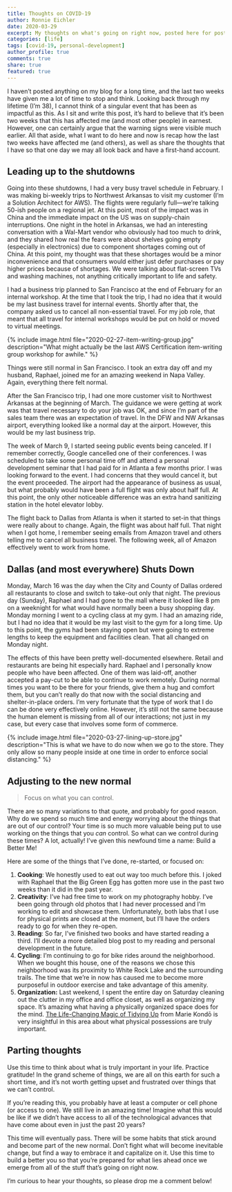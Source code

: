 ```yaml
---
title: Thoughts on COVID-19
author: Ronnie Eichler
date: 2020-03-29
excerpt: My thoughts on what's going on right now, posted here for posterity.
categories: [life]
tags: [covid-19, personal-development]
author_profile: true
comments: true
share: true
featured: true
---
```


I haven’t posted anything on my blog for a long time, and the last two weeks have given me a lot of time to stop and think. Looking back through my lifetime (I’m 38), I cannot think of a singular event that has been as impactful as this. As I sit and write this post, it’s hard to believe that it’s been two weeks that this has affected me (and most other people) in earnest. However, one can certainly argue that the warning signs were visible much earlier. All that aside, what I want to do here and now is recap how the last two weeks have affected me (and others), as well as share the thoughts that I have so that one day we may all look back and have a first-hand account.

## Leading up to the shutdowns

Going into these shutdowns, I had a very busy travel schedule in February. I was making bi-weekly trips to Northwest Arkansas to visit my customer (I’m a Solution Architect for AWS). The flights were regularly full—we’re talking 50-ish people on a regional jet. At this point, most of the impact was in China and the immediate impact on the US was on supply-chain interruptions. One night in the hotel in Arkansas, we had an interesting conversation with a Wal-Mart vendor who obviously had too much to drink, and they shared how real the fears were about shelves going empty (especially in electronics) due to component shortages coming out of China. At this point, my thought was that these shortages would be a minor inconvenience and that consumers would either just defer purchases or pay higher prices because of shortages. We were talking about flat-screen TVs and washing machines, not anything critically important to life and safety.

I had a business trip planned to San Francisco at the end of February for an internal workshop. At the time that I took the trip, I had no idea that it would be my last business travel for internal events. Shortly after that, the company asked us to cancel all non-essential travel. For my job role, that meant that all travel for internal workshops would be put on hold or moved to virtual meetings.

{% include image.html file="2020-02-27-item-writing-group.jpg" description="What might actually be the last AWS Certification item-writing group workshop for awhile." %}

Things were still normal in San Francisco. I took an extra day off and my husband, Raphael, joined me for an amazing weekend in Napa Valley. Again, everything there felt normal.

After the San Francisco trip, I had one more customer visit to Northwest Arkansas at the beginning of March. The guidance we were getting at work was that travel necessary to do your job was OK, and since I’m part of the sales team there was an expectation of travel. In the DFW and NW Arkansas airport, everything looked like a normal day at the airport. However, this would be my last business trip. 

The week of March 9, I started seeing public events being canceled. If I remember correctly, Google cancelled one of their conferences. I was scheduled to take some personal time off and attend a personal development seminar that I had paid for in Atlanta a few months prior. I was looking forward to the event. I had concerns that they would cancel it, but the event proceeded. The airport had the appearance of business as usual, but what probably would have been a full flight was only about half full. At this point, the only other noticeable difference was an extra hand sanitizing station in the hotel elevator lobby.

The flight back to Dallas from Atlanta is when it started to set-in that things were really about to change. Again, the flight was about half full. That night when I got home, I remember seeing emails from Amazon travel and others telling me to cancel all business travel. The following week, all of Amazon effectively went to work from home.

## Dallas (and most everywhere) Shuts Down

Monday, March 16 was the day when the City and County of Dallas ordered all restaurants to close and switch to take-out only that night. The previous day (Sunday), Raphael and I had gone to the mall where it looked like 8 pm on a weeknight for what would have normally been a busy shopping day. Monday morning I went to a cycling class at my gym. I had an amazing ride, but I had no idea that it would be my last visit to the gym for a long time. Up to this point, the gyms had been staying open but were going to extreme lengths to keep the equipment and facilities clean. That all changed on Monday night.

The effects of this have been pretty well-documented elsewhere. Retail and restaurants are being hit especially hard. Raphael and I personally know people who have been affected. One of them was laid-off, another accepted a pay-cut to be able to continue to work remotely. During normal times you want to be there for your friends, give them a hug and comfort them, but you can’t really do that now with the social distancing and shelter-in-place orders. I’m very fortunate that the type of work that I do can be done very effectively online. However, it’s still not the same because the human element is missing from all of our interactions; not just in my case, but every case that involves some form of commerce.

{% include image.html file="2020-03-27-lining-up-store.jpg" description="This is what we have to do now when we go to the store. They only allow so many people inside at one time in order to enforce social distancing." %}

## Adjusting to the new normal

> Focus on what you can control.

There are so many variations to that quote, and probably for good reason.
Why do we spend so much time and energy worrying about the things that are out of our control? Your time is so much more valuable being put to use working on the things that you *can* control. So what can we control during these times? A lot, actually! I’ve given this newfound time a name: Build a Better Me!

Here are some of the things that I’ve done, re-started, or focused on:

1. **Cooking**: We honestly used to eat out way too much before this. I joked with Raphael that the Big Green Egg has gotten more use in the past two weeks than it did in the past year.
2. **Creativity**: I’ve had free time to work on my photography hobby. I’ve been going through old photos that I had never processed and I’m working to edit and showcase them. Unfortunately, both labs that I use for physical prints are closed at the moment, but I’ll have the orders ready to go for when they re-open.
3. **Reading**: So far, I’ve finished two books and have started reading a third. I’ll devote a more detailed blog post to my reading and personal development in the future.
4. **Cycling**: I’m continuing to go for bike rides around the neighborhood. When we bought this house, one of the reasons we chose this neighborhood was its proximity to White Rock Lake and the surrounding trails. The time that we’re in now has caused me to become more purposeful in outdoor exercise and take advantage of this amenity.
5. **Organization:** Last weekend, I spent the entire day on Saturday cleaning out the clutter in my office and office closet, as well as organizing my space. It’s amazing what having a physically organized space does for the mind. [The Life-Changing Magic of Tidying Up](https://read.amazon.com/kp/embed?asin=B00KK0PICK&preview=newtab&linkCode=kpe&ref_=cm_sw_r_kb_dp_cFGGEbB28Z2XN) from Marie Kondō is very insightful in this area about what physical possessions are truly important.

## Parting thoughts

Use this time to think about what is truly important in your life. Practice gratitude! In the grand scheme of things, we are all on this earth for such a short time, and it’s not worth getting upset and frustrated over things that we can’t control.

If you’re reading this, you probably have at least a computer or cell phone (or access to one). We still live in an amazing time! Imagine what this would be like if we didn’t have access to all of the technological advances that have come about even in just the past 20 years?

This time will eventually pass. There will be some habits that stick around and become part of the new normal. Don’t fight what will become inevitable change, but find a way to embrace it and capitalize on it. Use this time to build a better you so that you’re prepared for what lies ahead once we emerge from all of the stuff that’s going on right now.

I’m curious to hear your thoughts, so please drop me a comment below!
